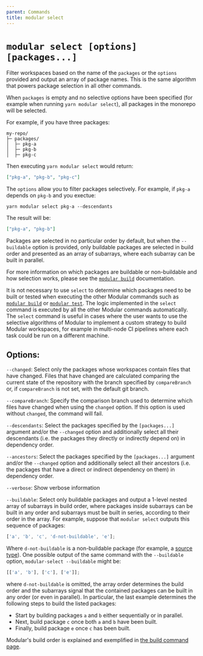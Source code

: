 ```yaml
---
parent: Commands
title: modular select
---
```


# `modular select [options] [packages...]`

Filter workspaces based on the name of the `packages` or the `options` provided
and output an array of package names. This is the same algorithm that powers
package selection in all other commands.

When `packages` is empty and no selective options have been specified (for
example when running `yarn modular select`), all packages in the monorepo will
be selected.

For example, if you have three packages:

```
my-repo/
├─ packages/
│  ├─ pkg-a
│  ├─ pkg-b
│  ├─ pkg-c
```

Then executing `yarn modular select` would return:

```json
["pkg-a", "pkg-b", "pkg-c"]
```

The `options` allow you to filter packages selectively. For example, if `pkg-a`
depends on `pkg-b` and you exectue:

```
yarn modular select pkg-a --descendants
```

The result will be:

```json
["pkg-a", "pkg-b"]
```

Packages are selected in no particular order by default, but when the
 `--buildable` option is provided, only buildable packages are selected in
build order and presented as an array of subarrays, where each subarray can be
built in parallel.

For more information on which packages are buildable or non-buildable and how
selection works, please see the [`modular build`](./build.md) documentation.

It is not necessary to use `select` to determine which packages need to be
built or tested when executing the other Modular commands such as
[`modular build`](./build.md) or [`modular test`](./test.md). The logic
implemented in the `select` command is executed by all the other Modular
commands automatically. The `select` command is useful in cases where the user
wants to use the selective algorithms of Modular to implement a custom
strategy to build Modular workspaces, for example in multi-node CI pipelines
where each task could be run on a different machine.

## Options:

`--changed`: Select only the packages whose workspaces contain files that have
changed. Files that have changed are calculated comparing the current state of
the repository with the branch specified by `compareBranch` or, if
`compareBranch` is not set, with the default git branch.

`--compareBranch`: Specify the comparison branch used to determine which files
have changed when using the `changed` option. If this option is used without
`changed`, the command will fail.

`--descendants`: Select the packages specified by the `[packages...]` argument
and/or the `--changed` option and additionally select all their descendants
(i.e. the packages they directly or indirectly depend on) in dependency order.

`--ancestors`: Select the packages specified by the `[packages...]` argument
and/or the `--changed` option and additionally select all their ancestors (i.e.
the packages that have a direct or indirect dependency on them) in dependency
order.

`--verbose`: Show verbose information

`--buildable`: Select only buildable packages and output a 1-level nested array
of subarrays in build order, where packages inside subarrays can be built in
any order and subarrays must be built in series, according to their order in
the array. For example, suppose that `modular select` outputs this sequence of
packages:

```js
['a', 'b', 'c', 'd-not-buildable', 'e'];
```

Where `d-not-buildable` is a non-buildable package (for example, a
[source type](../package-types/source.md)). One possible output of the same
command with the `--buildable` option, `modular-select --buildable` might be:

```js
[['a', 'b'], ['c'], ['e']];
```

where `d-not-buildable` is omitted, the array order determines the build order
and the subarrays signal that the contained packages can be built in any order
(or even in parallel). In particular, the last example determines the following
steps to build the listed packages:

- Start by building packages `a` and `b` either sequentially or in parallel.
- Next, build package `c` once both `a` and `b` have been built.
- Finally, build package `e` once `c` has been built.

Modular's build order is explained and exemplified in
[the build command page](../commands/).
